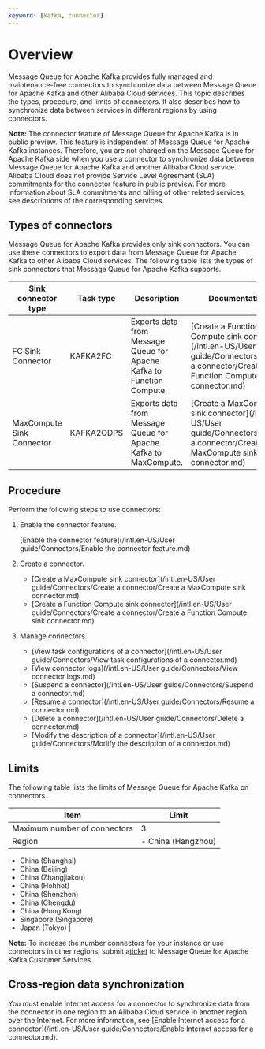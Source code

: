 ```yaml
---
keyword: [kafka, connector]
---
```


# Overview

Message Queue for Apache Kafka provides fully managed and maintenance-free connectors to synchronize data between Message Queue for Apache Kafka and other Alibaba Cloud services. This topic describes the types, procedure, and limits of connectors. It also describes how to synchronize data between services in different regions by using connectors.

**Note:** The connector feature of Message Queue for Apache Kafka is in public preview. This feature is independent of Message Queue for Apache Kafka instances. Therefore, you are not charged on the Message Queue for Apache Kafka side when you use a connector to synchronize data between Message Queue for Apache Kafka and another Alibaba Cloud service. Alibaba Cloud does not provide Service Level Agreement \(SLA\) commitments for the connector feature in public preview. For more information about SLA commitments and billing of other related services, see descriptions of the corresponding services.

## Types of connectors

Message Queue for Apache Kafka provides only sink connectors. You can use these connectors to export data from Message Queue for Apache Kafka to other Alibaba Cloud services. The following table lists the types of sink connectors that Message Queue for Apache Kafka supports.

|Sink connector type|Task type|Description|Documentation|
|-------------------|---------|-----------|-------------|
|FC Sink Connector|KAFKA2FC|Exports data from Message Queue for Apache Kafka to Function Compute.|[Create a Function Compute sink connector](/intl.en-US/User guide/Connectors/Create a connector/Create a Function Compute sink connector.md)|
|MaxCompute Sink Connector|KAFKA2ODPS|Exports data from Message Queue for Apache Kafka to MaxCompute.|[Create a MaxCompute sink connector](/intl.en-US/User guide/Connectors/Create a connector/Create a MaxCompute sink connector.md)|

## Procedure

Perform the following steps to use connectors:

1.  Enable the connector feature.

    [Enable the connector feature](/intl.en-US/User guide/Connectors/Enable the connector feature.md)

2.  Create a connector.
    -   [Create a MaxCompute sink connector](/intl.en-US/User guide/Connectors/Create a connector/Create a MaxCompute sink connector.md)
    -   [Create a Function Compute sink connector](/intl.en-US/User guide/Connectors/Create a connector/Create a Function Compute sink connector.md)
3.  Manage connectors.
    -   [View task configurations of a connector](/intl.en-US/User guide/Connectors/View task configurations of a connector.md)
    -   [View connector logs](/intl.en-US/User guide/Connectors/View connector logs.md)
    -   [Suspend a connector](/intl.en-US/User guide/Connectors/Suspend a connector.md)
    -   [Resume a connector](/intl.en-US/User guide/Connectors/Resume a connector.md)
    -   [Delete a connector](/intl.en-US/User guide/Connectors/Delete a connector.md)
    -   [Modify the description of a connector](/intl.en-US/User guide/Connectors/Modify the description of a connector.md)

## Limits

The following table lists the limits of Message Queue for Apache Kafka on connectors.

|Item|Limit|
|----|-----|
|Maximum number of connectors|3|
|Region|-   China \(Hangzhou\)
-   China \(Shanghai\)
-   China \(Beijing\)
-   China \(Zhangjiakou\)
-   China \(Hohhot\)
-   China \(Shenzhen\)
-   China \(Chengdu\)
-   China \(Hong Kong\)
-   Singapore \(Singapore\)
-   Japan \(Tokyo\) |

**Note:** To increase the number connectors for your instance or use connectors in other regions, submit a[ticket](https://workorder-intl.console.aliyun.com/#/ticket/add/?productId=1352) to Message Queue for Apache Kafka Customer Services.

## Cross-region data synchronization

You must enable Internet access for a connector to synchronize data from the connector in one region to an Alibaba Cloud service in another region over the Internet. For more information, see [Enable Internet access for a connector](/intl.en-US/User guide/Connectors/Enable Internet access for a connector.md).

